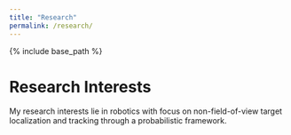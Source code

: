 ```yaml
---
title: "Research"
permalink: /research/
---
```


{% include base_path %}

# Research Interests
My research interests lie in robotics with focus on non-field-of-view target localization and tracking through a probabilistic framework.
